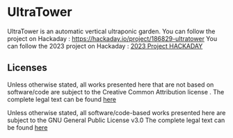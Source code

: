 # UltraTower

UltraTower is an automatic vertical ultraponic garden.
You can follow the project on Hackaday : https://hackaday.io/project/186829-ultratower
You can follow the 2023 project on Hackaday : [2023 Project HACKADAY](https://hackaday.io/project/191799-ultratower-2023)

## Licenses
Unless otherwise stated, all works presented here that are not based on software/code are subject to the Creative Common Attribution license .
The complete legal text can be found <a href="https://creativecommons.org/licenses/by/4.0/legalcode">here</a>

Unless otherwise stated, all software/code-based works presented here are subject to the GNU General Public License v3.0
The complete legal text can be found <a href="https://www.gnu.org/licenses/gpl-3.0.en.html">here</a> 
